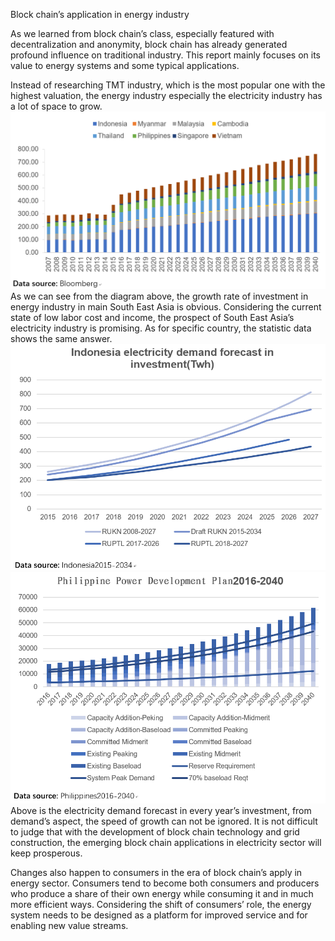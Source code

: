 Block chain’s application in energy industry
 
As we learned from block chain’s class, especially featured with decentralization and anonymity, block chain has already generated profound influence on traditional industry. This report mainly focuses on its value to energy systems and some typical applications.

Instead of researching TMT industry, which is the most popular one with the highest valuation, the energy industry especially the electricity industry has a lot of space to grow. 
![img](https://github.com/loway93/PHBS_BlockChain_2018/blob/master/sea_energy.png)
As we can see from the diagram above, the growth rate of investment in energy industry in main South East Asia is obvious. Considering the current state of low labor cost and income, the prospect of South East Asia’s electricity industry is promising. As for specific country, the statistic data shows the same answer.
![img](https://github.com/loway93/PHBS_BlockChain_2018/blob/master/indonesia.png)
![img](https://github.com/loway93/PHBS_BlockChain_2018/blob/master/phi.png)
Above is the electricity demand forecast in every year’s investment, from demand’s aspect, the speed of growth can not be ignored. It is not difficult to judge that with the development of block chain technology and grid construction, the emerging block chain applications in electricity sector will keep prosperous.

Changes also happen to consumers in the era of block chain’s apply in energy sector. Consumers tend to become both consumers and producers who produce a share of their own energy while consuming it and in much more efficient ways. Considering the shift of consumers’ role, the energy system needs to be designed as a platform for improved service and for enabling new value streams. 
